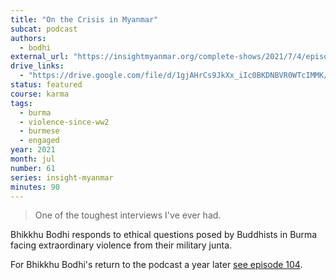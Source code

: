 ```yaml
---
title: "On the Crisis in Myanmar"
subcat: podcast
authors:
  - bodhi
external_url: "https://insightmyanmar.org/complete-shows/2021/7/4/episode-61-bhikkhu-bodhi-on-the-crisis-in-myanmar"
drive_links: 
  - "https://drive.google.com/file/d/1gjAHrCs9JkXx_iIc0BKDNBVR0WTcIMMK/view?usp=drivesdk"
status: featured
course: karma
tags:
  - burma
  - violence-since-ww2
  - burmese
  - engaged
year: 2021
month: jul
number: 61
series: insight-myanmar
minutes: 90
---
```


> One of the toughest interviews I've ever had.

Bhikkhu Bodhi responds to ethical questions posed by Buddhists in Burma facing extraordinary violence from their military junta.

For Bhikkhu Bodhi's return to the podcast a year later [see episode 104](https://insightmyanmar.org/complete-shows/2022/5/14/episode-104-the-venerable-bhikkhu-bodhi-returns).
